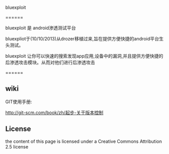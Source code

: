 bluexploit

======

bluexploit 是 android渗透测试平台

bluexpliot于(10/10/2013)从drozer移植过来,旨在提供方便快捷的android平台生头测试。

bluexploit 让你可以快速的搜索发现app应用,设备中的漏洞,并且提供方便快捷的后渗透攻击模块。从而对他们进行后渗透攻击

======


wiki
----------

GIT使用手册:

http://git-scm.com/book/zh/起步-关于版本控制


License
-------

the content of this page is licensed under a Creative Commons Attribution 2.5 license
